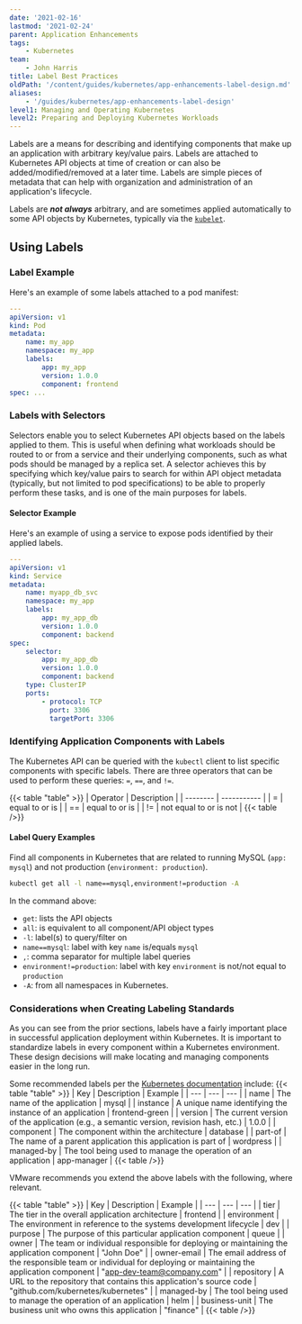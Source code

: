 ```yaml
---
date: '2021-02-16'
lastmod: '2021-02-24'
parent: Application Enhancements
tags:
    - Kubernetes
team:
    - John Harris
title: Label Best Practices
oldPath: '/content/guides/kubernetes/app-enhancements-label-design.md'
aliases:
    - '/guides/kubernetes/app-enhancements-label-design'
level1: Managing and Operating Kubernetes
level2: Preparing and Deploying Kubernetes Workloads
---
```


Labels are a means for describing and identifying components that make up an
application with arbitrary key/value pairs. Labels are attached to Kubernetes
API objects at time of creation or can also be added/modified/removed at a later
time. Labels are simple pieces of metadata that can help with organization and
administration of an application's lifecycle.

Labels are **_not always_** arbitrary, and are sometimes applied automatically to
some API objects by Kubernetes, typically via the
[`kubelet`](https://kubernetes.io/docs/reference/kubernetes-api/labels-annotations-taints/).

## Using Labels

### Label Example

Here's an example of some labels attached to a pod manifest:

```yaml
---
apiVersion: v1
kind: Pod
metadata:
    name: my_app
    namespace: my_app
    labels:
        app: my_app
        version: 1.0.0
        component: frontend
spec: ...
```

### Labels with Selectors

Selectors enable you to select Kubernetes API objects based on the labels
applied to them. This is useful when defining what workloads should be routed
to or from a service and their underlying components, such as what pods should
be managed by a replica set. A selector achieves this by specifying which
key/value pairs to search for within API object metadata (typically, but not
limited to pod specifications) to be able to properly perform these tasks, and
is one of the main purposes for labels.

#### Selector Example

Here's an example of using a service to expose pods identified by their applied
labels.

```yaml
---
apiVersion: v1
kind: Service
metadata:
    name: myapp_db_svc
    namespace: my_app
    labels:
        app: my_app_db
        version: 1.0.0
        component: backend
spec:
    selector:
        app: my_app_db
        version: 1.0.0
        component: backend
    type: ClusterIP
    ports:
        - protocol: TCP
          port: 3306
          targetPort: 3306
```

### Identifying Application Components with Labels

The Kubernetes API can be queried with the `kubectl` client to list specific
components with specific labels. There are three operators that can be used to
perform these queries: `=`, `==`, and `!=`.

{{< table "table" >}}
| Operator | Description |
| -------- | ----------- |
| = | equal to or is |
| == | equal to or is |
| != | not equal to or is not |
{{< table />}}

#### Label Query Examples

Find all components in Kubernetes that are related to running MySQL
(`app: mysql`) and not production (`environment: production`).

```bash
kubectl get all -l name==mysql,environment!=production -A
```

In the command above:

-   `get`: lists the API objects
-   `all`: is equivalent to all component/API object types
-   `-l`: label(s) to query/filter on
-   `name==mysql`: label with key `name` is/equals `mysql`
-   `,`: comma separator for multiple label queries
-   `environment!=production`: label with key `environment` is not/not equal to
    `production`
-   `-A`: from all namespaces in Kubernetes.

### Considerations when Creating Labeling Standards

As you can see from the prior sections, labels have a fairly important place in
successful application deployment within Kubernetes. It is important
to standardize labels in every component within a Kubernetes environment.
These design decisions will make
locating and managing components easier in the long run.

Some recommended labels per the
[Kubernetes documentation](https://kubernetes.io/docs/concepts/overview/working-with-objects/common-labels/)
include:
{{< table "table" >}}
| Key | Description | Example |
| --- | --- | --- |
| name | The name of the application | mysql |
| instance | A unique name identifying the instance of an application | frontend-green |
| version | The current version of the application (e.g., a semantic version, revision hash, etc.) | 1.0.0 |
| component | The component within the architecture | database |
| part-of | The name of a parent application this application is part of | wordpress |
| managed-by | The tool being used to manage the operation of an application | app-manager |
{{< table />}}

VMware recommends you extend the above labels with the following, where relevant.

{{< table "table" >}}
| Key | Description | Example |
| --- | --- | --- |
| tier | The tier in the overall application architecture | frontend |
| environment | The environment in reference to the systems development lifecycle | dev |
| purpose | The purpose of this particular application component | queue |
| owner | The team or individual responsible for deploying or maintaining the application component | "John Doe" |
| owner-email | The email address of the responsible team or individual for deploying or maintaining the application component | "app-dev-team@company.com" |
| repository | A URL to the repository that contains this application's source code | "github.com/kubernetes/kubernetes" |
| managed-by | The tool being used to manage the operation of an application | helm |
| business-unit | The business unit who owns this application | "finance" |
{{< table />}}
